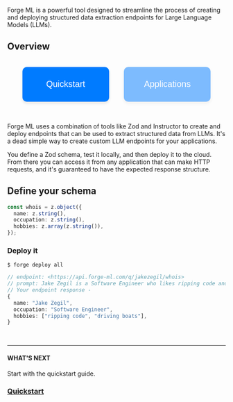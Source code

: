 Forge ML is a powerful tool designed to streamline the process of creating and deploying structured data extraction endpoints for Large Language Models (LLMs).

## Overview

<style>
    .container {
  	display: flex;
    flex-direction: row;
		justify-content: space-evenly;
  }
  
  .disabled-button {
    display: flex;
    opacity: 50%;
    cursor: default;
    justify-content: center;
    align-items: center;
    width: 200px;
    height: 80px;
    font-size: 20px;
    color: #fff;
    background-color: #007bff;
    border: none;
    border-radius: 10px;
    text-decoration: none;
    text-align: center;
    transition: transform 0.3s ease, box-shadow 0.3s ease;
    box-shadow: 0 4px 6px rgba(0, 0, 0, 0.1);
  }
  
   .button {
    display: flex;
    justify-content: center;
    align-items: center;
    width: 200px;
    height: 80px;
    font-size: 20px;
    color: #fff;
    background-color: #007bff;
    border: none;
    border-radius: 10px;
    text-decoration: none;
    text-align: center;
    transition: transform 0.3s ease, box-shadow 0.3s ease;
    box-shadow: 0 4px 6px rgba(0, 0, 0, 0.1);
  }

  .button:hover {
    transform: scale(1.05);
    box-shadow: 0 8px 10px rgba(0, 0, 0, 0.2);
    cursor: pointer;
  }
  
  @media (max-width: 500px) {
    .container {
      flex-direction: column;
      align-items: center;
    }

    .button {
      margin-bottom: 20px;
    }
  }
</style>
<br>

<div class="container"> 
    <a style="text-decoration: none;">
        <button class="button">Quickstart</button>
    </a>
    <a style="text-decoration: none;">
        <button class="disabled-button">Applications</button>
    </a>
</div>
<br>
<br>

Forge ML uses a combination of tools like Zod and Instructor to create and deploy endpoints that can be used to extract structured data from LLMs. It's a dead simple way to create custom LLM endpoints for your applications.

You define a Zod schema, test it locally, and then deploy it to the cloud. From there you can access it from any application that can make HTTP requests, and it's guaranteed to have the expected response structure.

## Define your schema

```TypeScript
const whois = z.object({
  name: z.string(),
  occupation: z.string(),
  hobbies: z.array(z.string()),
});
```

### Deploy it

```CLI
$ forge deploy all
```

```TypeScript
// endpoint: <https://api.forge-ml.com/q/jakezegil/whois>
// prompt: Jake Zegil is a Software Engineer who likes ripping code and driving boats
// Your endpoint response -
{
  name: "Jake Zegil",
  occupation: "Software Engineer",
  hobbies: ["ripping code", "driving boats"],
}
```

<br>

---

#### WHAT'S NEXT

Start with the quickstart guide.

### [Quickstart]()

<br>

